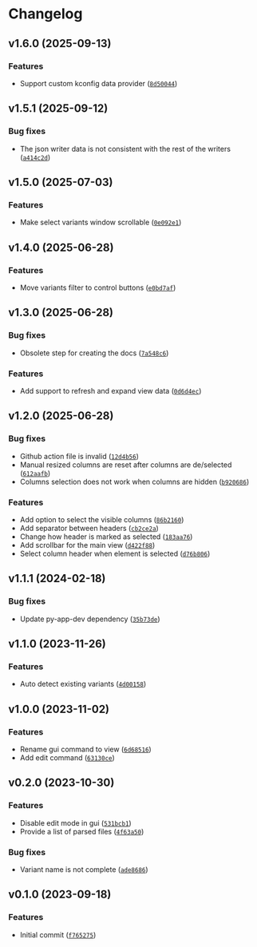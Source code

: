 # Changelog

## v1.6.0 (2025-09-13)

### Features

- Support custom kconfig data provider ([`8d50044`](https://github.com/cuinixam/kspl/commit/8d5004458bf10ebc742a082bce106c5bd9240dfe))

## v1.5.1 (2025-09-12)

### Bug fixes

- The json writer data is not consistent with the rest of the writers ([`a414c2d`](https://github.com/cuinixam/kspl/commit/a414c2d8dba2ad338d9ac203ac0d3857398def43))

## v1.5.0 (2025-07-03)

### Features

- Make select variants window scrollable ([`0e092e1`](https://github.com/cuinixam/kspl/commit/0e092e13c4fdb77f584032a681b4b64d19e64339))

## v1.4.0 (2025-06-28)

### Features

- Move variants filter to control buttons ([`e0bd7af`](https://github.com/cuinixam/kspl/commit/e0bd7af35ed4c6eb4ed53ce3e6dd88f84b03d7c1))

## v1.3.0 (2025-06-28)

### Bug fixes

- Obsolete step for creating the docs ([`7a548c6`](https://github.com/cuinixam/kspl/commit/7a548c6f0ec83e2851500c3a937f15daf76ae0f2))

### Features

- Add support to refresh and expand view data ([`0d6d4ec`](https://github.com/cuinixam/kspl/commit/0d6d4ec4679dbaf6c116dddd4150bbf104eccbd8))

## v1.2.0 (2025-06-28)

### Bug fixes

- Github action file is invalid ([`12d4b56`](https://github.com/cuinixam/kspl/commit/12d4b5647e55f3582d7a11c4b7c541d71e2da253))
- Manual resized columns are reset after columns are de/selected ([`612aafb`](https://github.com/cuinixam/kspl/commit/612aafb477619901579a7f2f5d5e638e44656056))
- Columns selection does not work when columns are hidden ([`b920686`](https://github.com/cuinixam/kspl/commit/b9206869d24de318e6a5702cc2f87eb4f9ef3e91))

### Features

- Add option to select the visible columns ([`86b2160`](https://github.com/cuinixam/kspl/commit/86b2160a7760f6cc587c8f6daf0099fef7218607))
- Add separator between headers ([`cb2ce2a`](https://github.com/cuinixam/kspl/commit/cb2ce2adc16a05395f3c8b0c0f7003a3b5d5ea87))
- Change how header is marked as selected ([`183aa76`](https://github.com/cuinixam/kspl/commit/183aa76f3ae442bdec8bd30db85552f391f15b29))
- Add scrollbar for the main view ([`d422f88`](https://github.com/cuinixam/kspl/commit/d422f88da2f6938cd7db6c0e73527023fd399409))
- Select column header when element is selected ([`d76b806`](https://github.com/cuinixam/kspl/commit/d76b80625fd10e293a1bea18f1aa1f163307aafe))

## v1.1.1 (2024-02-18)

### Bug fixes

- Update py-app-dev dependency ([`35b73de`](https://github.com/cuinixam/kspl/commit/35b73de7a22a8371fad12eb76451abe49881872e))

## v1.1.0 (2023-11-26)

### Features

- Auto detect existing variants ([`4d00158`](https://github.com/cuinixam/kspl/commit/4d001580b34680078d439546e31834162ab5cce4))

## v1.0.0 (2023-11-02)

### Features

- Rename gui command to view ([`6d68516`](https://github.com/cuinixam/kspl/commit/6d685169208f31f7b6d0600905c3a7f332e6c739))
- Add edit command ([`63130ce`](https://github.com/cuinixam/kspl/commit/63130ce7077ba714b6da02518e168f5ac3ed39ec))

## v0.2.0 (2023-10-30)

### Features

- Disable edit mode in gui ([`531bcb1`](https://github.com/cuinixam/kspl/commit/531bcb147bcffddc40968087d3e1f86f05f27084))
- Provide a list of parsed files ([`4f63a50`](https://github.com/cuinixam/kspl/commit/4f63a50320ecf3793e115ac0089e6044c46dec6c))

### Bug fixes

- Variant name is not complete ([`ade8686`](https://github.com/cuinixam/kspl/commit/ade86867bc44cc9c99c0f77aa79861b3a50fd496))

## v0.1.0 (2023-09-18)

### Features

- Initial commit ([`f765275`](https://github.com/cuinixam/kspl/commit/f765275ee42047559583e0577d58e72d2ebf4d5c))
